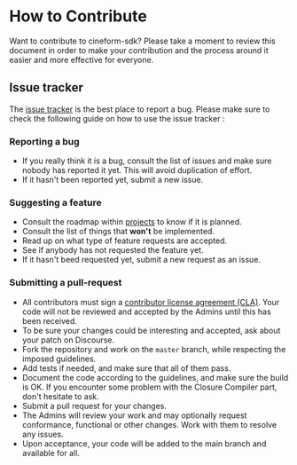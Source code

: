 # How to Contribute

Want to contribute to cineform-sdk? Please take a moment to review this document in order to make your contribution and the process around it easier and more effective for everyone.

## Issue tracker

The [issue tracker](https://www.github.com/gopro/cineform-sdk/issues) is the best place to report a bug. Please make sure to check the following guide on how to use the issue tracker :

### Reporting a bug
 
- If you really think it is a bug, consult the list of issues and make sure nobody has reported it yet. This will avoid duplication of effort.
- If it hasn't been reported yet, submit a new issue.

### Suggesting a feature

- Consult the roadmap within [projects](https://github.com/gopro/cineform-sdk/projects) to know if it is planned.
- Consult the list of things that **won't** be implemented.
- Read up on what type of feature requests are accepted.
- See if anybody has not requested the feature yet.
- If it hasn't beed requested yet, submit a new request as an issue.

### Submitting a pull-request

- All contributors must sign a [contributor license agreement (CLA)](https://cla.gopro.com). Your code will not be reviewed and accepted by the Admins until this has been received.
- To be sure your changes could be interesting and accepted, ask about your patch on Discourse.
- Fork the repository and work on the `master` branch, while respecting the imposed guidelines.
- Add tests if needed, and make sure that all of them pass.
- Document the code according to the guidelines, and make sure the build is OK. If you encounter some problem with the Closure Compiler part, don't hesitate to ask.
- Submit a pull request for your changes.
- The Admins will review your work and may optionally request conformance, functional or other changes. Work with them to resolve any issues.
- Upon acceptance, your code will be added to the main branch and available for all.
